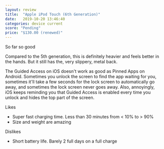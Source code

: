 ```yaml
---
layout: review
title:  "Apple iPod Touch (6th Generation)"
date:   2019-10-20 13:46:40
categories: device current
score: "Pending"
price: "$130.00 (renewed)"
---
```

So far so good

Compared to the 5th generation, this is definitely heavier and feels better in the hands. But it still has the, very slippery, metal back.

The Guided Access on iOS doesn't work as good as Pinned Apps on Android. Sometimes you unlock the screen to find the app waiting for you, sometimes it'll take a few seconds for the lock screen to automatically go away, and sometimes the lock screen never goes away. Also, annoyingly, iOS keeps reminding you that Guided Access is enabled every time you unlock and hides the top part of the screen.

Likes

- Super fast charging time. Less than 30 minutes from < 10% to > 90%
- Size and weight are amazing

Dislikes

- Short battery life. Barely 2 full days on a full charge